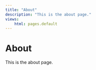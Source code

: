 ```yaml
---
title: "About"
description: "This is the about page."
views:
    html: pages.default
---
```


# About

This is the about page.
